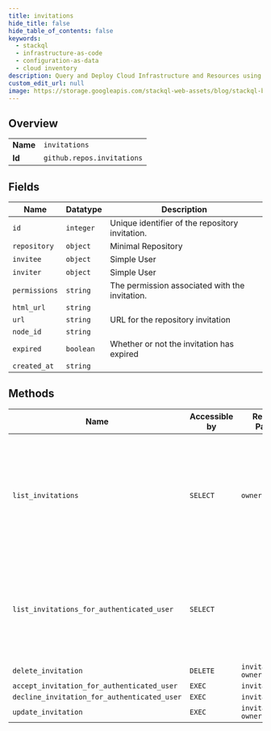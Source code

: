 ```yaml
---
title: invitations
hide_title: false
hide_table_of_contents: false
keywords:
  - stackql
  - infrastructure-as-code
  - configuration-as-data
  - cloud inventory
description: Query and Deploy Cloud Infrastructure and Resources using SQL
custom_edit_url: null
image: https://storage.googleapis.com/stackql-web-assets/blog/stackql-blog-post-featured-image.png
---
```

  
    

## Overview
<table><tbody>
<tr><td><b>Name</b></td><td><code>invitations</code></td></tr>
<tr><td><b>Id</b></td><td><code>github.repos.invitations</code></td></tr>
</tbody></table>

## Fields
| Name | Datatype | Description |
| ---- | -------- | ----------- |
| `id` | `integer` | Unique identifier of the repository invitation. |
| `repository` | `object` | Minimal Repository |
| `invitee` | `object` | Simple User |
| `inviter` | `object` | Simple User |
| `permissions` | `string` | The permission associated with the invitation. |
| `html_url` | `string` |  |
| `url` | `string` | URL for the repository invitation |
| `node_id` | `string` |  |
| `expired` | `boolean` | Whether or not the invitation has expired |
| `created_at` | `string` |  |
## Methods
| Name | Accessible by | Required Params | Description |
| ---- | ------------- | --------------- | ----------- |
| `list_invitations` | `SELECT` | `owner, repo` | When authenticating as a user with admin rights to a repository, this endpoint will list all currently open repository invitations. |
| `list_invitations_for_authenticated_user` | `SELECT` |  | When authenticating as a user, this endpoint will list all currently open repository invitations for that user. |
| `delete_invitation` | `DELETE` | `invitation_id, owner, repo` |  |
| `accept_invitation_for_authenticated_user` | `EXEC` | `invitation_id` |  |
| `decline_invitation_for_authenticated_user` | `EXEC` | `invitation_id` |  |
| `update_invitation` | `EXEC` | `invitation_id, owner, repo` |  |
